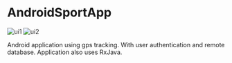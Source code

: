 # AndroidSportApp
![ui1](https://cloud.githubusercontent.com/assets/11061511/15700769/be42532c-27de-11e6-96e7-37fa4476feed.png)
![ui2](https://cloud.githubusercontent.com/assets/11061511/15700771/bf28b4de-27de-11e6-9188-883f3cfa6c8d.png)

Android application using gps tracking. With user authentication and remote database. Application also uses RxJava.
